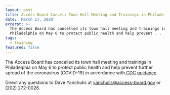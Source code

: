 ```yaml
---
layout: post
title: Access Board Cancels Town Hall Meeting and Trainings in Philadelphia
date: 'March 17, 2020'
excerpt: >-
  The Access Board has cancelled its town hall meeting and trainings in
  Philadelphia on May 6 to protect public health and help prevent . . .
tags:
  - training
featured: false
---
```

The Access Board has cancelled its town hall meeting and trainings in Philadelphia on May 6 to protect public health and help prevent further spread of the coronavirus (COVID-19) in accordance with[ CDC guidance](https://www.cdc.gov/coronavirus/2019-ncov/community/large-events/mass-gatherings-ready-for-covid-19.html).

Direct any questions to Dave Yanchulis at [yanchulis@access-board.gov](mailto:yanchulis@access-board.gov) or (202) 272-0026.
